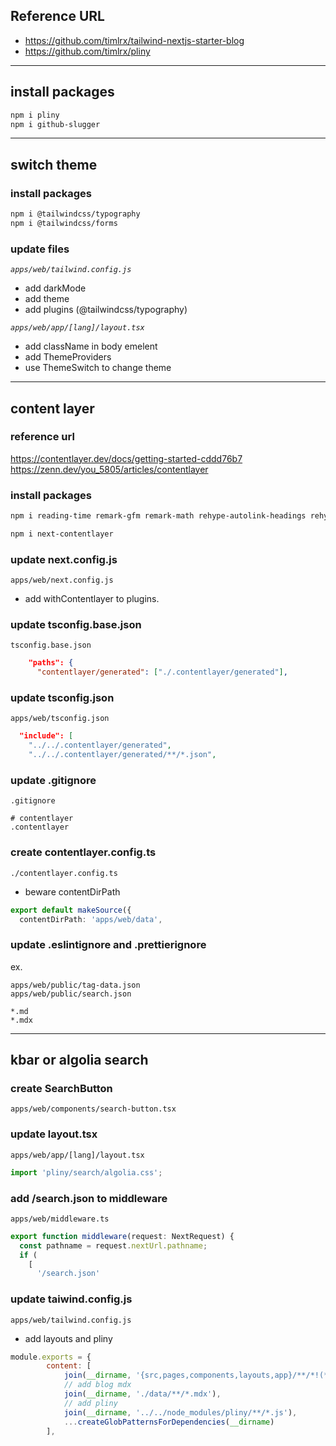 ## Reference URL

* https://github.com/timlrx/tailwind-nextjs-starter-blog  
* https://github.com/timlrx/pliny  

___________________________________________________________________________________________________

## install packages

```bash
npm i pliny
npm i github-slugger
```

___________________________________________________________________________________________________

## switch theme

### install packages

```bash
npm i @tailwindcss/typography
npm i @tailwindcss/forms
```

### update files

*`apps/web/tailwind.config.js`*

* add darkMode
* add theme
* add plugins (@tailwindcss/typography)

*`apps/web/app/[lang]/layout.tsx`*

* add className in body emelent
* add ThemeProviders
* use ThemeSwitch to change theme

___________________________________________________________________________________________________

## content layer

### reference url

https://contentlayer.dev/docs/getting-started-cddd76b7  
https://zenn.dev/you_5805/articles/contentlayer  

### install packages

```bash
npm i reading-time remark-gfm remark-math rehype-autolink-headings rehype-citation rehype-katex rehype-preset-minify rehype-prism-plus rehype-slug
```

```bash
npm i next-contentlayer
```

### update next.config.js

 `apps/web/next.config.js`

* add withContentlayer to plugins.

### update tsconfig.base.json

 `tsconfig.base.json`

```json
    "paths": {
      "contentlayer/generated": ["./.contentlayer/generated"],
```

### update tsconfig.json

 `apps/web/tsconfig.json`

```json
  "include": [
    "../../.contentlayer/generated",
    "../../.contentlayer/generated/**/*.json",
```

### update .gitignore

 `.gitignore`

```text
# contentlayer
.contentlayer
```

### create contentlayer.config.ts

 `./contentlayer.config.ts`

* beware contentDirPath 

```ts
export default makeSource({
  contentDirPath: 'apps/web/data',
```

### update .eslintignore and .prettierignore

ex.  

```text
apps/web/public/tag-data.json
apps/web/public/search.json

*.md
*.mdx
```

___________________________________________________________________________________________________

## kbar or algolia search

### create SearchButton

 `apps/web/components/search-button.tsx`

### update layout.tsx

 `apps/web/app/[lang]/layout.tsx`

```ts
import 'pliny/search/algolia.css';
```

### add /search.json to middleware

 `apps/web/middleware.ts`

```ts
export function middleware(request: NextRequest) {
  const pathname = request.nextUrl.pathname;
  if (
    [
      '/search.json'
```

### update taiwind.config.js

 `apps/web/tailwind.config.js`

* add layouts and pliny

```js
module.exports = {
        content: [
            join(__dirname, '{src,pages,components,layouts,app}/**/*!(*.stories|*.spec).{ts,tsx,html}'),
            // add blog mdx
            join(__dirname, './data/**/*.mdx'),
            // add pliny
            join(__dirname, '../../node_modules/pliny/**/*.js'),
            ...createGlobPatternsForDependencies(__dirname)
        ],
```
